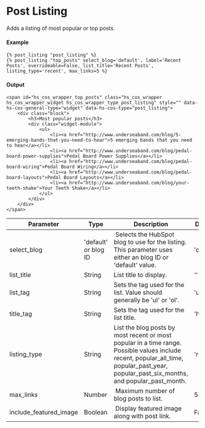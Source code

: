 # Post Listing
Adds a listing of most popular or top posts.

#### Example
```jinja2
{% post_listing "post_listing" %}
{% post_listing "top_posts" select_blog='default', label='Recent Posts', overrideable=False, list_title='Recent Posts', listing_type='recent', max_links=5 %}
```

#### Output
```jinja2
<span id="hs_cos_wrapper_top_posts" class="hs_cos_wrapper hs_cos_wrapper_widget hs_cos_wrapper_type_post_listing" style="" data-hs-cos-general-type="widget" data-hs-cos-type="post_listing">
    <div class="block">
        <h3>Most popular posts</h3>
        <div class="widget-module">
            <ul>
                <li><a href="http://www.underseaband.com/blog/5-emerging-bands-that-you-need-to-hear">5 emerging bands that you need to hear</a></li>
                <li><a href="http://www.underseaband.com/blog/pedal-board-power-supplies">Pedal Board Power Supplies</a></li>
                <li><a href="http://www.underseaband.com/blog/pedal-board-wiring">Pedal Board Wiring</a></li>
                <li><a href="http://www.underseaband.com/blog/pedal-board-layouts">Pedal Board Layouts</a></li>
                <li><a href="http://www.underseaband.com/blog/your-teeth-shake">Your Teeth Shake</a></li>
            </ul>
        </div>
    </div>
</span>
```

| Parameter | Type | Description | Default | 
|  ------  |  ------  |  ------  |  ------  | 
| select_blog | 'default' or blog ID |  Selects the HubSpot blog to use for the listing. This parameter uses either an blog ID or 'default' value. | 'default' | 
| list_title | String | List title to display. | '' | 
| list_tag | String | Sets the tag used for the list. Value should generally be 'ul' or 'ol'. | 'ul' | 
| title_tag | String | Sets the tag used for the list title. | 'h3' | 
| listing_type | String | List the blog posts by most recent or most popular in a time range. Possible values include recent, popular_all_time, popular_past_year, popular_past_six_months, and popular_past_month. | 'recent' | 
| max_links | Number |  Maximum number of blog posts to list. | 5 | 
| include_featured_image | Boolean |  Display featured image along with post link. | False | 

